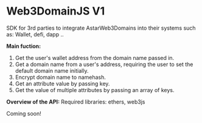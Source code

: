 # Web3DomainJS V1

SDK for 3rd parties to integrate AstarWeb3Domains into their systems such as: Wallet, defi, dapp ..

**Main fuction:**
1. Get the user's wallet address from the domain name passed in.
2. Get a domain name from a user's address, requiring the user to set the default domain name initially.
3. Encrypt domain name to namehash.
4. Get an attribute value by passing key.
5. Get the value of multiple attributes by passing an array of keys.

**Overview of the API:**
Required libraries: ethers, web3js

Coming soon!

